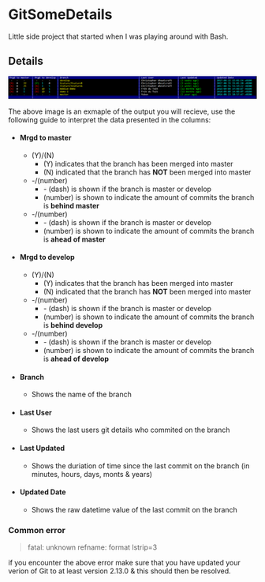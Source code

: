 # GitSomeDetails

Little side project that started when I was playing around with Bash.

## Details

![Example](Example.png)

The above image is an exmaple of the output you will recieve, use the following guide to interpret the data presented in the columns:
* #### Mrgd to master
  * (Y)/(N) 
    * (Y) indicates that the branch has been merged into master
    * (N) indicated that the branch has **NOT** been merged into master
  * -/(number)
    * - (dash) is shown if the branch is master or develop
    * (number) is shown to indicate the amount of commits the branch is **behind master**
  * -/(number)
    * - (dash) is shown if the branch is master or develop
    * (number) is shown to indicate the amount of commits the branch is **ahead of master**
* #### Mrgd to develop
  * (Y)/(N) 
    * (Y) indicates that the branch has been merged into master
    * (N) indicated that the branch has **NOT** been merged into master
  * -/(number)
    * - (dash) is shown if the branch is master or develop
    * (number) is shown to indicate the amount of commits the branch is **behind develop**
  * -/(number)
    * - (dash) is shown if the branch is master or develop
    * (number) is shown to indicate the amount of commits the branch is **ahead of develop** 
* #### Branch
  * Shows the name of the branch
* #### Last User
  * Shows the last users git details who commited on the branch
* #### Last Updated
  * Shows the duriation of time since the last commit on the branch (in minutes, hours, days, monts & years)
* ####  Updated Date
  * Shows the raw datetime value of the last commit on the branch

### Common error

> fatal: unknown refname: format lstrip=3

if you encounter the above error make sure that you have updated your verion of Git to at least version 2.13.0 & this should then be resolved.